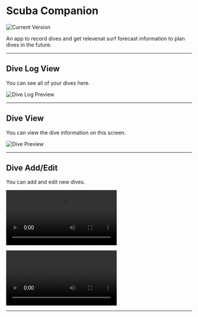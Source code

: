 Scuba Companion
============
![Current Version](https://img.shields.io/badge/version-1.0.0-green.svg)

An app to record dives and get relevenat surf forecast information to plan dives in the future.

---
## Dive Log View

You can see all of your dives here.

![Dive Log Preview](https://user-images.githubusercontent.com/20136457/145272930-ae2e7ec9-4e6f-43b1-948d-bd717f7044b7.png)

---
## Dive View

You can view the dive information on this screen.

![Dive Preview](https://user-images.githubusercontent.com/20136457/145273274-a4679d55-fbfe-4016-9f5b-120ba39e69d2.png)

---
## Dive Add/Edit

You can add and edit new dives.

![](https://user-images.githubusercontent.com/20136457/145275311-52fb57a9-7fa2-434d-af2e-c55816d5ec98.mp4)

![](https://user-images.githubusercontent.com/20136457/145276563-4eac3bdf-4a05-4d24-958e-e5932e24999f.mp4)

---
